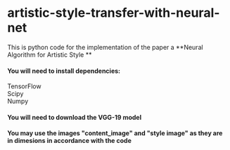 # artistic-style-transfer-with-neural-net
This is python code for the implementation of the paper a **Neural Algorithm for Artistic Style **

#### You will need to install dependencies:

TensorFlow   
Scipy   
Numpy   
#### You will need to download the VGG-19 model

#### You may use the images "content_image" and "style image" as they are in dimesions in accordance with the code
